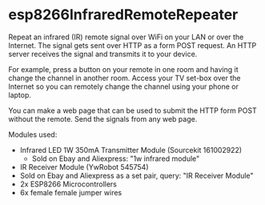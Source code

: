 # esp8266InfraredRemoteRepeater

Repeat an infrared (IR) remote signal over WiFi on your LAN or over the Internet.  The signal gets sent over HTTP as a form POST request.  An HTTP server receives the signal and transmits it to your device.  

For example, press a button on your remote in one room and having it change the channel in another room.  Access your TV set-box over the Internet so you can remotely change the channel using your phone or laptop.

You can make a web page that can be used to submit the HTTP form POST without the remote.  Send the signals from any web page.

Modules used:
* Infrared LED 1W 350mA Transmitter Module (Sourcekit 161002922)
  * Sold on Ebay and Aliexpress: "1w infrared module"
* IR Receiver Module (YwRobot 545754)
 * Sold on Ebay and Aliexpress as a set pair, query: "IR Receiver Module"
* 2x ESP8266 Microcontrollers
* 6x female female jumper wires
